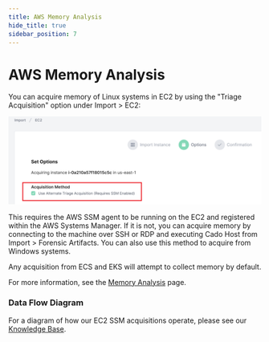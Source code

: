 ```yaml
---
title: AWS Memory Analysis
hide_title: true
sidebar_position: 7
---
```



# AWS Memory Analysis
You can acquire memory of Linux systems in EC2 by using the "Triage Acquisition" option under Import > EC2:

![AWS Memory](/img/alternate-ec2.png)

This requires the AWS SSM agent to be running on the EC2 and registered within the AWS Systems Manager. If it is not, you can acquire memory by connecting to the machine over SSH or RDP and executing Cado Host from Import > Forensic Artifacts. You can also use this method to acquire from Windows systems.

Any acquisition from ECS and EKS will attempt to collect memory by default.

For more information, see the [Memory Analysis](/cado-response/discovery-import/import/data-types/memory) page.

### Data Flow Diagram
For a diagram of how our EC2 SSM acquisitions operate, please see our [Knowledge Base](https://cadosecurity.zendesk.com/hc/en-gb/articles/23259323166225-How-do-EC2-collections-over-SSM-work).

